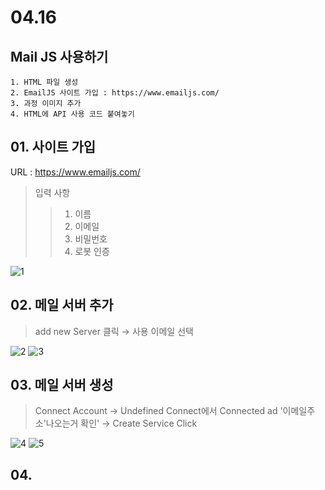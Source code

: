 # 04.16

## Mail JS 사용하기 

``` TEXT
1. HTML 파일 생성 
2. EmailJS 사이트 가입 : https://www.emailjs.com/
3. 과정 이미지 추가 
4. HTML에 API 사용 코드 붙여놓기

```

## 01. 사이트 가입
URL : https://www.emailjs.com/ 
> 입력 사항
>> 01. 이름<br>
>> 02. 이메일<br> 
>> 03. 비밀번호<br>
>> 04. 로봇 인증

![1](https://user-images.githubusercontent.com/60457431/233301486-de38bdf1-e861-4209-81d7-3a45a40dd500.png)

## 02. 메일 서버 추가
> add new Server 클릭 → 사용 이메일 선택

![2](https://user-images.githubusercontent.com/60457431/233303581-0904c933-4114-439a-84d5-c9e20900a7ce.png)
![3](https://user-images.githubusercontent.com/60457431/233303932-1a2a9147-d94e-4694-bfd7-e0d5c8879a5b.png)

## 03. 메일 서버 생성 
> Connect Account → Undefined Connect에서 Connected ad '이메일주소'나오는거 확인' → Create Service Click

![4](https://user-images.githubusercontent.com/60457431/233307544-8a920ef2-4caa-4d8e-bb79-9c8b76a4f96c.png)
![5](https://user-images.githubusercontent.com/60457431/233307564-34de524d-53e7-498b-b87c-393a988b4456.png)

## 04. 
> 


